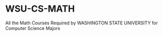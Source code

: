 # WSU-CS-MATH
All the Math Courses Required by WASHINGTON STATE UNIVERSITY for Computer Science Majors
